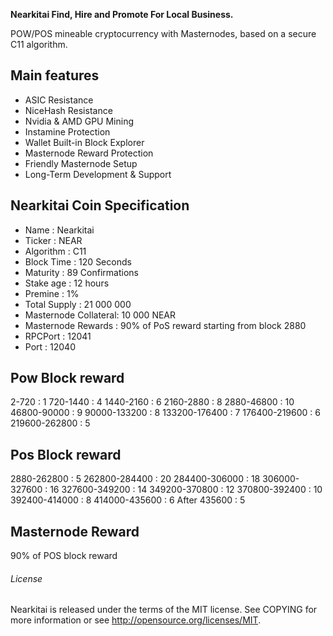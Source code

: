 **Nearkitai Find, Hire and Promote For Local Business.**

POW/POS mineable cryptocurrency with Masternodes, based on a secure C11 algorithm.

## **Main features**

* ASIC Resistance
* NiceHash Resistance
* Nvidia & AMD GPU Mining
* Instamine Protection
* Wallet Built-in Block Explorer
* Masternode Reward Protection
* Friendly Masternode Setup
* Long-Term Development & Support

## **Nearkitai Coin Specification**

* Name                 : Nearkitai
* Ticker               : NEAR
* Algorithm            : C11
* Block Time           : 120 Seconds
* Maturity             : 89 Confirmations
* Stake age            : 12 hours
* Premine              : 1%
* Total Supply         : 21 000 000
* Masternode Collateral: 10 000 NEAR
* Masternode Rewards   : 90% of PoS reward starting from block 2880
* RPCPort              : 12041
* Port                 : 12040


## **Pow Block reward** 

2-720         : 1
720-1440      : 4
1440-2160     : 6 
2160-2880     : 8
2880-46800    : 10
46800-90000   : 9
90000-133200  : 8
133200-176400 : 7
176400-219600 : 6
219600-262800 : 5


## **Pos Block reward** 
 
2880-262800   : 5
262800-284400 : 20
284400-306000 : 18
306000-327600 : 16
327600-349200 : 14
349200-370800 : 12
370800-392400 : 10
392400-414000 : 8
414000-435600 : 6
After 435600  : 5


## **Masternode Reward**

90% of POS block reward

###### License

Nearkitai is released under the terms of the MIT license. See COPYING for more information or see http://opensource.org/licenses/MIT.

